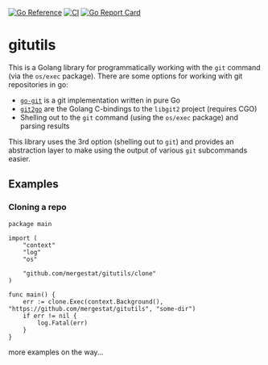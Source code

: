 [![Go Reference](https://pkg.go.dev/badge/github.com/mergestat/gitutils.svg)](https://pkg.go.dev/github.com/mergestat/gitutils)
[![CI](https://github.com/mergestat/gitutils/actions/workflows/ci.yaml/badge.svg)](https://github.com/mergestat/gitutils/actions/workflows/ci.yaml)
[![Go Report Card](https://goreportcard.com/badge/github.com/mergestat/gitutils)](https://goreportcard.com/report/github.com/mergestat/gitutils)

# gitutils

This is a Golang library for programmatically working with the `git` command (via the `os/exec` package).
There are some options for working with git repositories in go:

  - [`go-git`](https://github.com/go-git/go-git) is a git implementation written in pure Go
  - [`git2go`](https://github.com/libgit2/git2go) are the Golang C-bindings to the `libgit2` project (requires CGO)
  - Shelling out to the `git` command (using the `os/exec` package) and parsing results

This library uses the 3rd option (shelling out to `git`) and provides an abstraction layer to make using the output of various `git` subcommands easier.

## Examples

### Cloning a repo

```golang
package main

import (
	"context"
	"log"
	"os"

	"github.com/mergestat/gitutils/clone"
)

func main() {
	err := clone.Exec(context.Background(), "https://github.com/mergestat/gitutils", "some-dir")
	if err != nil {
		log.Fatal(err)
	}
}
```

more examples on the way...
